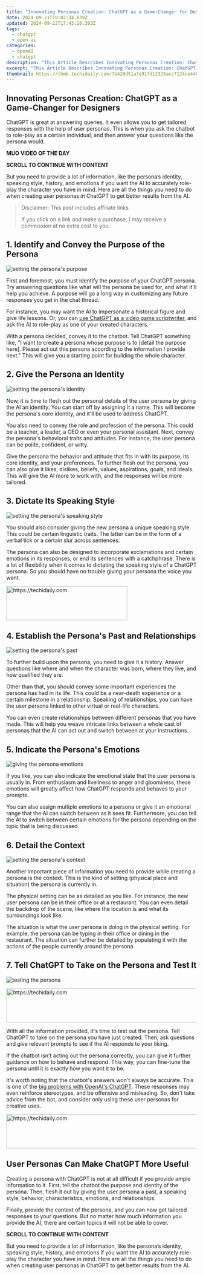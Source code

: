 ```yaml
---
title: "Innovating Personas Creation: ChatGPT as a Game-Changer for Designers"
date: 2024-09-21T19:02:34.839Z
updated: 2024-09-22T17:43:20.393Z
tags:
  - chatgpt
  - open-ai
categories:
  - openAI
  - chatgpt
description: "This Article Describes Innovating Personas Creation: ChatGPT as a Game-Changer for Designers"
excerpt: "This Article Describes Innovating Personas Creation: ChatGPT as a Game-Changer for Designers"
thumbnail: https://thmb.techidaily.com/7b420d51a7e917d12325acc7124ce448649fcdb3a71e7a06fbd4b66d64319f0c.jpg
---
```


## Innovating Personas Creation: ChatGPT as a Game-Changer for Designers

 ChatGPT is great at answering queries. It even allows you to get tailored responses with the help of user personas. This is when you ask the chatbot to role-play as a certain individual, and then answer your questions like the persona would.

**MUO VIDEO OF THE DAY**

**SCROLL TO CONTINUE WITH CONTENT**

 But you need to provide a lot of information, like the persona’s identity, speaking style, history, and emotions if you want the AI to accurately role-play the character you have in mind. Here are all the things you need to do when creating user personas in ChatGPT to get better results from the AI.

>  Disclaimer: This post includes affiliate links
>
>  If you click on a link and make a purchase, I may receive a commission at no extra cost to you.
>

## 1\. Identify and Convey the Purpose of the Persona

![setting the persona's purpose](https://static1.makeuseofimages.com/wordpress/wp-content/uploads/2023/08/persona-purpose.jpeg)

 First and foremost, you must identify the purpose of your ChatGPT persona. Try answering questions like what will the persona be used for, and what it'll help you achieve. A purpose will go a long way in customizing any future responses you get in the chat thread.

 For instance, you may want the AI to impersonate a historical figure and give life lessons. Or, you can [use ChatGPT as a video game scriptwriter](https://www.makeuseof.com/use-chatgpt-as-game-scriptwriter/), and ask the AI to role-play as one of your created characters.

 With a persona decided, convey it to the chatbot. Tell ChatGPT something like, "I want to create a persona whose purpose is to \[detail the purpose here\]. Please act out this persona according to the information I provide next." This will give you a starting point for building the whole character.

## 2\. Give the Persona an Identity

![setting the persona's identity](https://static1.makeuseofimages.com/wordpress/wp-content/uploads/2023/08/persona-identity.jpeg)

 Now, it is time to flesh out the personal details of the user persona by giving the AI an identity. You can start off by assigning it a name. This will become the persona's core identity, and it'll be used to address ChatGPT.

 You also need to convey the role and profession of the persona. This could be a teacher, a leader, a CEO or even your personal assistant. Next, convey the persona's behavioral traits and attitudes. For instance, the user persona can be polite, confident, or witty.

 Give the persona the behavior and attitude that fits in with its purpose, its core identity, and your preferences. To further flesh out the persona, you can also give it likes, dislikes, beliefs, values, aspirations, goals, and ideals. This will give the AI more to work with, and the responses will be more tailored.

## 3\. Dictate Its Speaking Style

![setting the persona's speaking style](https://static1.makeuseofimages.com/wordpress/wp-content/uploads/2023/08/persona-speaking-style.jpeg)

 You should also consider giving the new persona a unique speaking style. This could be certain linguistic traits. The latter can be in the form of a verbal tick or a certain slur across sentences.

 The persona can also be designed to incorporate exclamations and certain emotions in its responses, or end its sentences with a catchphrase. There is a lot of flexibility when it comes to dictating the speaking style of a ChatGPT persona. So you should have no trouble giving your persona the voice you want.

<!-- affiliate ads begin -->
<a href="https://wigfever.sjv.io/c/5597632/2014853/22899" target="_top" id="2014853">
  <img src="//a.impactradius-go.com/display-ad/22899-2014853" border="0" alt="https://techidaily.com" width="320" height="90"/>
</a>
<img height="0" width="0" src="https://wigfever.sjv.io/i/5597632/2014853/22899" style="position:absolute;visibility:hidden;" border="0" />
<!-- affiliate ads end -->

## 4\. Establish the Persona's Past and Relationships

![setting the persona's past](https://static1.makeuseofimages.com/wordpress/wp-content/uploads/2023/08/persona-past.jpeg)

 To further build upon the persona, you need to give it a history. Answer questions like where and when the character was born, where they live, and how qualified they are.

 Other than that, you should convey some important experiences the persona has had in its life. This could be a near-death experience or a certain milestone in a relationship. Speaking of relationships, you can have the user persona linked to other virtual or real-life characters.

 You can even create relationships between different personas that you have made. This will help you weave intricate links between a whole cast of personas that the AI can act out and switch between at your instructions.

## 5\. Indicate the Persona's Emotions

![giving the persona emotions](https://static1.makeuseofimages.com/wordpress/wp-content/uploads/2023/08/persona-emotion.jpeg)

 If you like, you can also indicate the emotional state that the user persona is usually in. From enthusiasm and liveliness to anger and gloominess, these emotions will greatly affect how ChatGPT responds and behaves to your prompts.

 You can also assign multiple emotions to a persona or give it an emotional range that the AI can switch between as it sees fit. Furthermore, you can tell the AI to switch between certain emotions for the persona depending on the topic that is being discussed.

## 6\. Detail the Context

![setting the persona's context](https://static1.makeuseofimages.com/wordpress/wp-content/uploads/2023/08/persona-context.jpeg)

 Another important piece of information you need to provide while creating a persona is the context. This is the kind of setting (physical place and situation) the persona is currently in.

 The physical setting can be as detailed as you like. For instance, the new user persona can be in their office or at a restaurant. You can even detail the backdrop of the scene, like where the location is and what its surroundings look like.

 The situation is what the user persona is doing in the physical setting. For example, the persona can be typing in their office or dining in the restaurant. The situation can further be detailed by populating it with the actions of the people currently around the persona.

## 7\. Tell ChatGPT to Take on the Persona and Test It

![testing the persona](https://static1.makeuseofimages.com/wordpress/wp-content/uploads/2023/08/persona-testing.jpeg)

<!-- affiliate ads begin -->
<a href="https://appsumo.8odi.net/c/5597632/2105876/7443" target="_top" id="2105876">
  <img src="//a.impactradius-go.com/display-ad/7443-2105876" border="0" alt="https://techidaily.com" width="728" height="90"/>
</a>
<img height="0" width="0" src="https://appsumo.8odi.net/i/5597632/2105876/7443" style="position:absolute;visibility:hidden;" border="0" />
<!-- affiliate ads end -->

 With all the information provided, it's time to test out the persona. Tell ChatGPT to take on the persona you have just created. Then, ask questions and give relevant prompts to see if the AI responds to your liking.

 If the chatbot isn't acting out the persona correctly, you can give it further guidance on how to behave and respond. This way, you can fine-tune the persona until it is exactly how you want it to be.

 It's worth noting that the chatbot's answers won't always be accurate. This is one of the [big problems with OpenAI's ChatGPT](https://www.makeuseof.com/openai-chatgpt-biggest-probelms/). These responses may even reinforce stereotypes, and be offensive and misleading. So, don't take advice from the bot, and consider only using these user personas for creative uses.

<!-- affiliate ads begin -->
<a href="https://ephamedtechinc.pxf.io/c/5597632/2136612/26400" target="_top" id="2136612">
  <img src="//a.impactradius-go.com/display-ad/26400-2136612" border="0" alt="https://techidaily.com" width="728" height="90"/>
</a>
<img height="0" width="0" src="https://ephamedtechinc.pxf.io/i/5597632/2136612/26400" style="position:absolute;visibility:hidden;" border="0" />
<!-- affiliate ads end -->

## User Personas Can Make ChatGPT More Useful

 Creating a persona with ChatGPT is not at all difficult if you provide ample information to it. First, tell the chatbot the purpose and identity of the persona. Then, flesh it out by giving the user persona a past, a speaking style, behavior, characteristics, emotions, and relationships.

 Finally, provide the context of the persona, and you can now get tailored responses to your questions. But no matter how much information you provide the AI, there are certain topics it will not be able to cover.

**SCROLL TO CONTINUE WITH CONTENT**

 But you need to provide a lot of information, like the persona’s identity, speaking style, history, and emotions if you want the AI to accurately role-play the character you have in mind. Here are all the things you need to do when creating user personas in ChatGPT to get better results from the AI.

<ins class="adsbygoogle"
     style="display:block"
     data-ad-format="autorelaxed"
     data-ad-client="ca-pub-7571918770474297"
     data-ad-slot="1223367746"></ins>

<ins class="adsbygoogle"
     style="display:block"
     data-ad-client="ca-pub-7571918770474297"
     data-ad-slot="8358498916"
     data-ad-format="auto"
     data-full-width-responsive="true"></ins>



